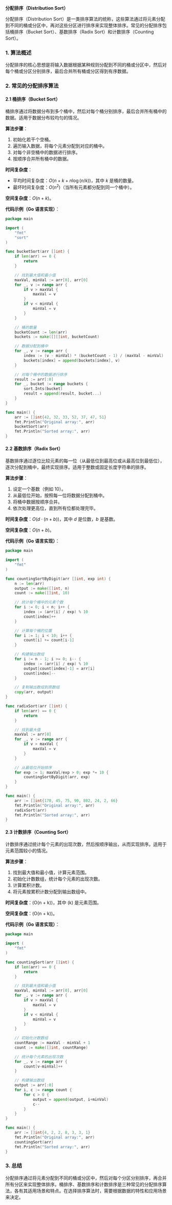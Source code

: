 **分配排序（Distribution Sort）**

分配排序（Distribution Sort）是一类排序算法的统称，这些算法通过将元素分配到不同的桶或分区中，再对这些分区进行排序来实现整体排序。常见的分配排序包括桶排序（Bucket Sort）、基数排序（Radix Sort）和计数排序（Counting Sort）。

### 1. 算法概述

分配排序的核心思想是将输入数据根据某种规则分配到不同的桶或分区中，然后对每个桶或分区分别排序，最后合并所有桶或分区得到有序数据。

### 2. 常见的分配排序算法

#### 2.1 桶排序（Bucket Sort）

桶排序通过将数据分布到多个桶中，然后对每个桶分别排序，最后合并所有桶中的数据。适用于数据分布较均匀的情况。

**算法步骤**：
1. 初始化若干个空桶。
2. 遍历输入数据，将每个元素分配到对应的桶中。
3. 对每个非空桶中的数据进行排序。
4. 按顺序合并所有桶中的数据。

**时间复杂度**：
- 平均时间复杂度：$O(n + k + n \log(n/k))$，其中 $k$ 是桶的数量。
- 最坏时间复杂度：$O(n^2)$（当所有元素都分配到同一个桶中）。

**空间复杂度**：$O(n + k)$。

**代码示例（Go 语言实现）**：

```go
package main

import (
	"fmt"
	"sort"
)

func bucketSort(arr []int) {
	if len(arr) == 0 {
		return
	}

	// 找到最大值和最小值
	maxVal, minVal := arr[0], arr[0]
	for _, v := range arr {
		if v > maxVal {
			maxVal = v
		}
		if v < minVal {
			minVal = v
		}
	}

	// 桶的数量
	bucketCount := len(arr)
	buckets := make([][]int, bucketCount)

	// 数据分配到桶中
	for _, v := range arr {
		index := (v - minVal) * (bucketCount - 1) / (maxVal - minVal)
		buckets[index] = append(buckets[index], v)
	}

	// 对每个桶中的数据进行排序
	result := arr[:0]
	for _, bucket := range buckets {
		sort.Ints(bucket)
		result = append(result, bucket...)
	}
}

func main() {
	arr := []int{42, 32, 33, 52, 37, 47, 51}
	fmt.Println("Original array:", arr)
	bucketSort(arr)
	fmt.Println("Sorted array:", arr)
}
```

#### 2.2 基数排序（Radix Sort）

基数排序通过逐位比较元素的每一位（从最低位到最高位或从最高位到最低位），逐次分配到桶中，最终实现排序。适用于整数或固定长度字符串的排序。

**算法步骤**：
1. 设定一个基数（例如 10）。
2. 从最低位开始，按照每一位将数据分配到桶中。
3. 将桶中数据按顺序合并。
4. 依次处理更高位，直到所有位都处理完毕。

**时间复杂度**：$O(d \cdot (n + b))$，其中 $d$ 是位数，$b$ 是基数。

**空间复杂度**：$O(n + b)$。

**代码示例（Go 语言实现）**：

```go
package main

import (
	"fmt"
)

func countingSortByDigit(arr []int, exp int) {
	n := len(arr)
	output := make([]int, n)
	count := make([]int, 10)

	// 统计每个桶中的元素个数
	for i := 0; i < n; i++ {
		index := (arr[i] / exp) % 10
		count[index]++
	}

	// 计算每个桶的位置
	for i := 1; i < 10; i++ {
		count[i] += count[i-1]
	}

	// 构建输出数组
	for i := n - 1; i >= 0; i-- {
		index := (arr[i] / exp) % 10
		output[count[index]-1] = arr[i]
		count[index]--
	}

	// 复制输出数组到原数组
	copy(arr, output)
}

func radixSort(arr []int) {
	if len(arr) == 0 {
		return
	}

	// 找到最大值
	maxVal := arr[0]
	for _, v := range arr {
		if v > maxVal {
			maxVal = v
		}
	}

	// 从最低位开始排序
	for exp := 1; maxVal/exp > 0; exp *= 10 {
		countingSortByDigit(arr, exp)
	}
}

func main() {
	arr := []int{170, 45, 75, 90, 802, 24, 2, 66}
	fmt.Println("Original array:", arr)
	radixSort(arr)
	fmt.Println("Sorted array:", arr)
}
```

#### 2.3 计数排序（Counting Sort）

计数排序通过统计每个元素的出现次数，然后按顺序输出，从而实现排序。适用于元素范围较小的情况。

**算法步骤**：
1. 找到最大值和最小值，计算元素范围。
2. 初始化计数数组，统计每个元素的出现次数。
3. 计算累积计数。
4. 将元素按累积计数分配到输出数组中。

**时间复杂度**：\(O(n + k)\)，其中 \(k\) 是元素范围。

**空间复杂度**：\(O(n + k)\)。

**代码示例（Go 语言实现）**：

```go
package main

import (
	"fmt"
)

func countingSort(arr []int) {
	if len(arr) == 0 {
		return
	}

	// 找到最大值和最小值
	maxVal, minVal := arr[0], arr[0]
	for _, v := range arr {
		if v > maxVal {
			maxVal = v
		}
		if v < minVal {
			minVal = v
		}
	}

	// 初始化计数数组
	countRange := maxVal - minVal + 1
	count := make([]int, countRange)

	// 统计每个元素的出现次数
	for _, v := range arr {
		count[v-minVal]++
	}

	// 构建输出数组
	output := arr[:0]
	for i, c := range count {
		for c > 0 {
			output = append(output, i+minVal)
			c--
		}
	}
}

func main() {
	arr := []int{4, 2, 2, 8, 3, 3, 1}
	fmt.Println("Original array:", arr)
	countingSort(arr)
	fmt.Println("Sorted array:", arr)
}
```

### 3. 总结

分配排序通过将元素分配到不同的桶或分区中，然后对每个分区分别排序，再合并所有分区来实现整体排序。桶排序、基数排序和计数排序是三种常见的分配排序算法，各有其适用场景和特点。在选择排序算法时，需要根据数据的特性和应用场景来决定。